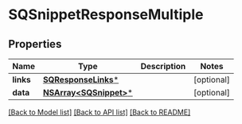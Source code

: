 # SQSnippetResponseMultiple

## Properties
Name | Type | Description | Notes
------------ | ------------- | ------------- | -------------
**links** | [**SQResponseLinks***](SQResponseLinks.md) |  | [optional] 
**data** | [**NSArray&lt;SQSnippet&gt;***](SQSnippet.md) |  | [optional] 

[[Back to Model list]](../README.md#documentation-for-models) [[Back to API list]](../README.md#documentation-for-api-endpoints) [[Back to README]](../README.md)


